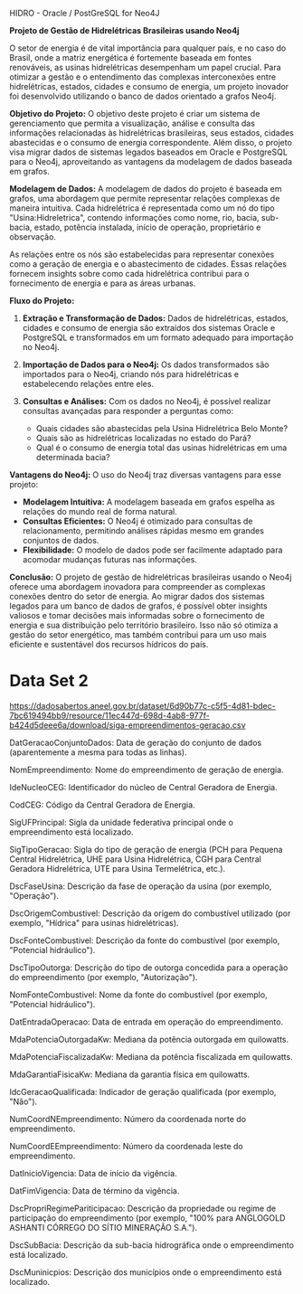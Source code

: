 HIDRO - Oracle / PostGreSQL for Neo4J

**Projeto de Gestão de Hidrelétricas Brasileiras usando Neo4j**

O setor de energia é de vital importância para qualquer país, e no caso do Brasil, onde a matriz energética é fortemente baseada em fontes renováveis, as usinas hidrelétricas desempenham um papel crucial. Para otimizar a gestão e o entendimento das complexas interconexões entre hidrelétricas, estados, cidades e consumo de energia, um projeto inovador foi desenvolvido utilizando o banco de dados orientado a grafos Neo4j.

**Objetivo do Projeto:**
O objetivo deste projeto é criar um sistema de gerenciamento que permita a visualização, análise e consulta das informações relacionadas às hidrelétricas brasileiras, seus estados, cidades abastecidas e o consumo de energia correspondente. Além disso, o projeto visa migrar dados de sistemas legados baseados em Oracle e PostgreSQL para o Neo4j, aproveitando as vantagens da modelagem de dados baseada em grafos.

**Modelagem de Dados:**
A modelagem de dados do projeto é baseada em grafos, uma abordagem que permite representar relações complexas de maneira intuitiva. Cada hidrelétrica é representada como um nó do tipo "Usina:Hidreletrica", contendo informações como nome, rio, bacia, sub-bacia, estado, potência instalada, início de operação, proprietário e observação. 

As relações entre os nós são estabelecidas para representar conexões como a geração de energia e o abastecimento de cidades. Essas relações fornecem insights sobre como cada hidrelétrica contribui para o fornecimento de energia e para as áreas urbanas.

**Fluxo do Projeto:**
1. **Extração e Transformação de Dados:** Dados de hidrelétricas, estados, cidades e consumo de energia são extraídos dos sistemas Oracle e PostgreSQL e transformados em um formato adequado para importação no Neo4j.

2. **Importação de Dados para o Neo4j:** Os dados transformados são importados para o Neo4j, criando nós para hidrelétricas e estabelecendo relações entre eles.

3. **Consultas e Análises:** Com os dados no Neo4j, é possível realizar consultas avançadas para responder a perguntas como:
   - Quais cidades são abastecidas pela Usina Hidrelétrica Belo Monte?
   - Quais são as hidrelétricas localizadas no estado do Pará?
   - Qual é o consumo de energia total das usinas hidrelétricas em uma determinada bacia?

**Vantagens do Neo4j:**
O uso do Neo4j traz diversas vantagens para esse projeto:
- **Modelagem Intuitiva:** A modelagem baseada em grafos espelha as relações do mundo real de forma natural.
- **Consultas Eficientes:** O Neo4j é otimizado para consultas de relacionamento, permitindo análises rápidas mesmo em grandes conjuntos de dados.
- **Flexibilidade:** O modelo de dados pode ser facilmente adaptado para acomodar mudanças futuras nas informações.

**Conclusão:**
O projeto de gestão de hidrelétricas brasileiras usando o Neo4j oferece uma abordagem inovadora para compreender as complexas conexões dentro do setor de energia. Ao migrar dados dos sistemas legados para um banco de dados de grafos, é possível obter insights valiosos e tomar decisões mais informadas sobre o fornecimento de energia e sua distribuição pelo território brasileiro. Isso não só otimiza a gestão do setor energético, mas também contribui para um uso mais eficiente e sustentável dos recursos hídricos do país.

# Data Set 2
https://dadosabertos.aneel.gov.br/dataset/6d90b77c-c5f5-4d81-bdec-7bc619494bb9/resource/11ec447d-698d-4ab8-977f-b424d5deee6a/download/siga-empreendimentos-geracao.csv

DatGeracaoConjuntoDados: Data de geração do conjunto de dados (aparentemente a mesma para todas as linhas).

NomEmpreendimento: Nome do empreendimento de geração de energia.

IdeNucleoCEG: Identificador do núcleo de Central Geradora de Energia.

CodCEG: Código da Central Geradora de Energia.

SigUFPrincipal: Sigla da unidade federativa principal onde o empreendimento está localizado.

SigTipoGeracao: Sigla do tipo de geração de energia (PCH para Pequena Central Hidrelétrica, UHE para Usina Hidrelétrica, CGH para Central Geradora Hidrelétrica, UTE para Usina Termelétrica, etc.).

DscFaseUsina: Descrição da fase de operação da usina (por exemplo, "Operação").

DscOrigemCombustivel: Descrição da origem do combustível utilizado (por exemplo, "Hídrica" para usinas hidrelétricas).

DscFonteCombustivel: Descrição da fonte do combustível (por exemplo, "Potencial hidráulico").

DscTipoOutorga: Descrição do tipo de outorga concedida para a operação do empreendimento (por exemplo, "Autorização").

NomFonteCombustivel: Nome da fonte do combustível (por exemplo, "Potencial hidráulico").

DatEntradaOperacao: Data de entrada em operação do empreendimento.

MdaPotenciaOutorgadaKw: Mediana da potência outorgada em quilowatts.

MdaPotenciaFiscalizadaKw: Mediana da potência fiscalizada em quilowatts.

MdaGarantiaFisicaKw: Mediana da garantia física em quilowatts.

IdcGeracaoQualificada: Indicador de geração qualificada (por exemplo, "Não").

NumCoordNEmpreendimento: Número da coordenada norte do empreendimento.

NumCoordEEmpreendimento: Número da coordenada leste do empreendimento.

DatInicioVigencia: Data de início da vigência.

DatFimVigencia: Data de término da vigência.

DscPropriRegimePariticipacao: Descrição da propriedade ou regime de participação do empreendimento (por exemplo, "100% para ANGLOGOLD ASHANTI CÓRREGO DO SÍTIO MINERAÇÃO S.A.").

DscSubBacia: Descrição da sub-bacia hidrográfica onde o empreendimento está localizado.

DscMuninicpios: Descrição dos municípios onde o empreendimento está localizado.